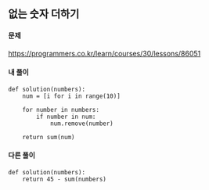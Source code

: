 ## 없는 숫자 더하기

#### 문제
https://programmers.co.kr/learn/courses/30/lessons/86051

#### 내 풀이
``` python3 
def solution(numbers):
    num = [i for i in range(10)]

    for number in numbers:
        if number in num:
            num.remove(number)

    return sum(num)
```

#### 다른 풀이 
``` python3
def solution(numbers):
    return 45 - sum(numbers)
```

